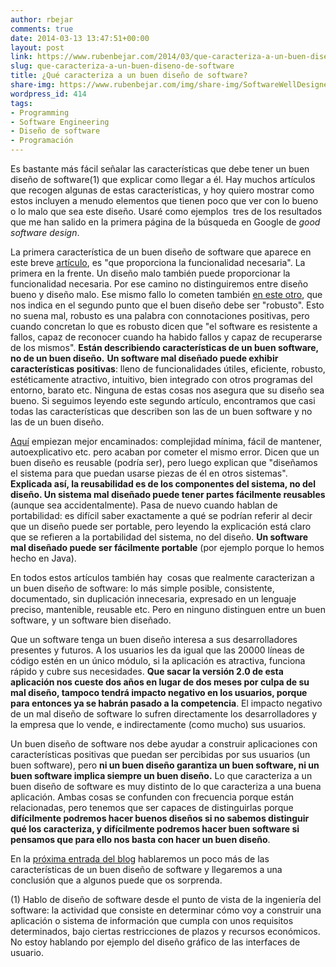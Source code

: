 ```yaml
---
author: rbejar
comments: true
date: 2014-03-13 13:47:51+00:00
layout: post
link: https://www.rubenbejar.com/2014/03/que-caracteriza-a-un-buen-diseno-de-software/
slug: que-caracteriza-a-un-buen-diseno-de-software
title: ¿Qué caracteriza a un buen diseño de software?
share-img: https://www.rubenbejar.com/img/share-img/SoftwareWellDesigned.png
wordpress_id: 414
tags:
- Programming
- Software Engineering
- Diseño de software
- Programación
---
```


Es bastante más fácil señalar las características que debe tener un buen diseño de software(1) que explicar como llegar a él. Hay muchos artículos que recogen algunas de estas características, y hoy quiero mostrar como estos incluyen a menudo elementos que tienen poco que ver con lo bueno o lo malo que sea este diseño. Usaré como ejemplos  tres de los resultados que me han salido en la primera página de la búsqueda en Google de _good software design_.

La primera característica de un buen diseño de software que aparece en este breve [artículo](http://www.theserverside.com/news/thread.tss?thread_id=26021), es "que proporciona la funcionalidad necesaria". La primera en la frente. Un diseño malo también puede proporcionar la funcionalidad necesaria. Por ese camino no distinguiremos entre diseño bueno y diseño malo. Ese mismo fallo lo cometen también [en este otro](http://avilay.wordpress.com/2012/09/01/what-is-good-software-design/), que nos indica en el segundo punto que el buen diseño debe ser "robusto". Esto no suena mal, robusto es una palabra con connotaciones positivas, pero cuando concretan lo que es robusto dicen que "el software es resistente a fallos, capaz de reconocer cuando ha habido fallos y capaz de recuperarse de los mismos". **Están describiendo características de un buen software, no de un buen diseño.** **Un software mal diseñado puede exhibir características positivas**: lleno de funcionalidades útiles, eficiente, robusto, estéticamente atractivo, intuitivo, bien integrado con otros programas del entorno, barato etc. Ninguna de estas cosas nos asegura que su diseño sea bueno. Si seguimos leyendo este segundo artículo, encontramos que casi todas las características que describen son las de un buen software y no las de un buen diseño.

[Aquí](http://wiki.answers.com/Q/What_are_characteristics_of_a_good_software_design?) empiezan mejor encaminados: complejidad mínima, fácil de mantener, autoexplicativo etc. pero acaban por cometer el mismo error. Dicen que un buen diseño es reusable (podría ser), pero luego explican que "diseñamos el sistema para que puedan usarse piezas de él en otros sistemas". **Explicada así, la reusabilidad es de los componentes del sistema, no del diseño. Un sistema mal diseñado puede tener partes fácilmente reusables** (aunque sea accidentalmente). Pasa de nuevo cuando hablan de portabilidad: es difícil saber exactamente a qué se podrían referir al decir que un diseño puede ser portable, pero leyendo la explicación está claro que se refieren a la portabilidad del sistema, no del diseño. **Un software mal diseñado puede ser fácilmente portable** (por ejemplo porque lo hemos hecho en Java).

En todos estos artículos también hay  cosas que realmente caracterizan a un buen diseño de software: lo más simple posible, consistente, documentado, sin duplicación innecesaria, expresado en un lenguaje preciso, mantenible, reusable etc. Pero en ninguno distinguen entre un buen software, y un software bien diseñado.

Que un software tenga un buen diseño interesa a sus desarrolladores presentes y futuros. A los usuarios les da igual que las 20000 líneas de código estén en un único módulo, si la aplicación es atractiva, funciona rápido y cubre sus necesidades. **Que sacar la versión 2.0 de esta aplicación nos cueste dos años en lugar de dos meses por culpa de su mal diseño, tampoco tendrá impacto negativo en los usuarios, porque para entonces ya se habrán pasado a la competencia**. El impacto negativo de un mal diseño de software lo sufren directamente los desarrolladores y la empresa que lo vende, e indirectamente (como mucho) sus usuarios.

Un buen diseño de software nos debe ayudar a construir aplicaciones con características positivas que puedan ser percibidas por sus usuarios (un buen software), pero **ni un buen diseño garantiza un buen software, ni un buen software implica siempre un buen diseño.** Lo que caracteriza a un buen diseño de software es muy distinto de lo que caracteriza a una buena aplicación. Ambas cosas se confunden con frecuencia porque están relacionadas, pero tenemos que ser capaces de distinguirlas porque **difícilmente podremos hacer buenos diseños si no sabemos distinguir qué los caracteriza, y difícilmente podremos hacer buen software si pensamos que para ello nos basta con hacer un buen diseño**.

En la [próxima entrada del blog](https://www.rubenbejar.com/2014/03/ahora-en-serio-que-caracteriza-a-un-buen-diseno-de-software/) hablaremos un poco más de las características de un buen diseño de software y llegaremos a una conclusión que a algunos puede que os sorprenda.



(1) Hablo de diseño de software desde el punto de vista de la ingeniería del software: la actividad que consiste en determinar cómo voy a construir una aplicación o sistema de información que cumpla con unos requisitos determinados, bajo ciertas restricciones de plazos y recursos económicos. No estoy hablando por ejemplo del diseño gráfico de las interfaces de usuario.
